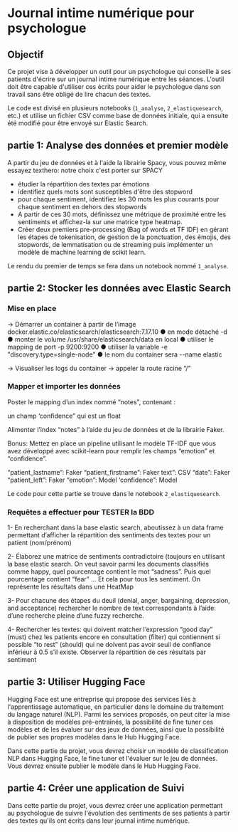 # Journal intime numérique pour psychologue

## Objectif

Ce projet vise à développer un outil pour un psychologue qui conseille à ses patients d'écrire sur un journal intime numérique entre les séances. L'outil doit être capable d'utiliser ces écrits pour aider le psychologue dans son travail sans être obligé de lire chacun des textes.

Le code est divisé en plusieurs notebooks (`1_analyse`, `2_elastiquesearch`, etc.) et utilise un fichier CSV comme base de données initiale, qui a ensuite été modifié pour être envoyé sur Elastic Search.

## partie 1: Analyse des données et premier modèle

A partir du jeu de données et à l'aide la librairie Spacy, vous pouvez même essayez texthero:  notre choix c'est porter sur SPACY 
- étudier la répartition des textes par émotions
- identifiez quels mots sont susceptibles d'être des stopword
- pour chaque sentiment, identifiez les 30 mots les plus courants pour chaque sentiment en dehors des stopwords
- A partir de ces 30 mots, définissez une métrique de proximité entre les sentiments et affichez-la sur une matrice type heatmap.
- Créer deux premiers pre-processing (Bag of words et TF IDF) en gérant les étapes de tokenisation, de gestion de la ponctuation, des émojis, des stopwords, de lemmatisation ou de streaming puis implémenter un modèle de machine learning de scikit learn.

Le rendu du premier de temps se fera dans un notebook nommé `1_analyse`.

## partie 2: Stocker les données avec Elastic Search

### Mise en place
→ Démarrer un container à partir de l’image docker.elastic.co/elasticsearch/elasticsearch:7.17.10
● en mode détaché -d
● monter le volume /usr/share/elasticsearch/data en local
● utiliser le mapping de port -p 9200:9200
● utiliser la variable -e "discovery.type=single-node"
● le nom du container sera --name elastic

→ Visualiser les logs du container 
→ appeler la route racine “/”

### Mapper et importer les données
Poster le mapping d’un index nommé “notes”, contenant :


un champ ‘confidence” qui est un float

Alimenter l’index “notes” à l’aide du jeu de données et de la librairie Faker. 

Bonus: Mettez en place un pipeline utilisant le modèle TF-IDF que vous avez développé avec scikit-learn pour remplir les champs “emotion” et “confidence”.

“patient_lastname”: Faker
“patient_firstname”: Faker
text”: CSV
“date”: Faker
“patient_left”: Faker
“emotion”: Model
‘confidence”: Model

Le code pour cette partie se trouve dans le notebook `2_elastiquesearch`.

### Requêtes a effectuer pour TESTER la BDD

1- En recherchant dans la base elastic search, aboutissez à un data frame permettant d’afficher la répartition des sentiments des textes pour un patient (nom/prénom)

2- Élaborez une matrice de sentiments contradictoire (toujours en utilisant la base elastic search.
On veut savoir parmi les documents classifiés comme happy, quel pourcentage contient le mot “sadness”. Puis quel pourcentage contient “fear” …
Et cela pour tous les sentiment.
On représente les résultats dans une HeatMap

3- Pour chacune des étapes du deuil (denial, anger, bargaining, depression, and acceptance) rechercher le nombre de text correspondants à l’aide:
d’une recherche pleine
d’une fuzzy recherche.

4- Rechercher les textes:
qui doivent matcher l’expression “good day” (must)
chez les patients encore en consultation (filter)
qui contiennent si possible “to rest” (should)
qui ne doivent pas avoir seuil de confiance inférieur à 0.5 s’il existe. 
Observer la répartition de ces résultats par sentiment



## partie 3: Utiliser Hugging Face

Hugging Face est une entreprise qui propose des services liés à l'apprentissage automatique, en particulier dans le domaine du traitement du langage naturel (NLP). Parmi les services proposés, on peut citer la mise à disposition de modèles pré-entraînés, la possibilité de fine tuner ces modèles et de les évaluer sur des jeux de données, ainsi que la possibilité de publier ses propres modèles dans le Hub Hugging Face.

Dans cette partie du projet, vous devrez choisir un modèle de classification NLP dans Hugging Face, le fine tuner et l'évaluer sur le jeu de données. Vous devrez ensuite publier le modèle dans le Hub Hugging Face.

## partie 4: Créer une application de Suivi

Dans cette partie du projet, vous devrez créer une application permettant au psychologue de suivre l'évolution des sentiments de ses patients à partir des textes qu'ils ont écrits dans leur journal intime numérique.
